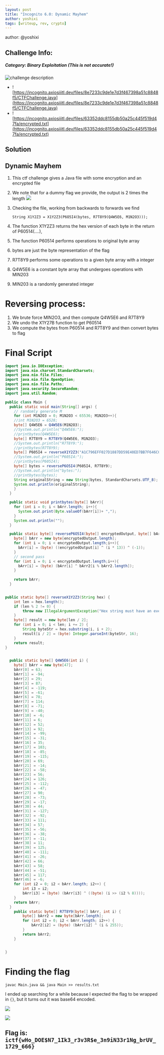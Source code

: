 ```yaml
---
layout: post
title: "Incognito 6.0: Dynamic Mayhem"
author: yoshixi
tags: [writeup, rev, crypto]
---
```



author: @yoshixi
## **Challenge Info:**
##### Category: Binary Exploitation (This is not accurate!)
![challenge description](../assets/images/incognito6dynamicmayhem/challdesc.png)
- ![https://incognito.axiosiiitl.dev/files/8e7233c9de1e7d3f467398a51c8848f5/CTFChallenge.java](https://incognito.axiosiiitl.dev/files/8e7233c9de1e7d3f467398a51c8848f5/CTFChallenge.java)
- ![https://incognito.axiosiiitl.dev/files/63352ddc8155db50a25c445f519d47fa/encrypted.txt](https://incognito.axiosiiitl.dev/files/63352ddc8155db50a25c445f519d47fa/encrypted.txt)

## Solution

<h2 id="dynamicmayhem">Dynamic Mayhem</h2>

1. This ctf challenge gives a Java file with some encryption and an encrypted file
2. We note that for a dummy flag we provide, the output is 2 times the length
    ![](../assets/images/incognito6dynamicmayhem/dynamicmayhem1.webp)
3. Checking the file, working from backwards to forwards we find

   `String X1Y2Z3 = X1Y2Z3(P6O5I4(bytes, R7T8Y9(Q4W5E6, M1N2O3)));`
4. The function X1Y2Z3 returns the hex version of each byte in the return of P60514(....), 
5. The function P60514 performs operations to original byte array
6. bytes are just the byte representation of the flag
7. R7T8Y9 performs some operations to a given byte array with a integer
8. Q4W5E6 is a constant byte array that undergoes operations with MIN203
9. MIN203 is a randomly generated integer
# Reversing process:
1. We brute force MIN2O3, and then compute Q4W5E6 and R7T8Y9
2. We undo the X1Y27B function to get P60514
3. We compute the bytes from P60514 and R7T8Y9 and then convert bytes to flag
# Final Script

```java
import java.io.IOException;
import java.nio.charset.StandardCharsets;
import java.nio.file.Files;
import java.nio.file.OpenOption;
import java.nio.file.Paths;
import java.security.SecureRandom;
import java.util.Random;

public class Main {
  public static void main(String[] args) {
    // randomly generate M 
    for (int M1N2O3 = 0; M1N2O3 < 65536; M1N2O3++){
    //int M1N2O3 = 6528;
    byte[] Q4W5E6 = Q4W5E6(M1N2O3);
    //System.out.println("Q4W5E6:");
    //printbytes(Q4W5E6);
    byte[] R7T8Y9 = R7T8Y9(Q4W5E6, M1N2O3);
    //System.out.println("R7T8Y9:");
    //printbytes(R7T8Y9);
    byte[] P605I4 = reverseX1Y2Z3("A1C796EFF027D1887DD59E40ED7BB7F646C0AAE60E523BCBD89012CCAF3741B2B6CC15CB4389786E04A6D3CAB29D44D98ED53446F66B67E45CAC0D8BC35B10DC5553145303887D2861EA51039907D86500000A147D64F20CFA5B27D55DEE03D93C3CC4640EA46DEBA4FF1D810526C7FDF3588B64C556B93610C540426936A627530D90E9594961E1F5DE4DCECAD5B2B2F2ADCD513B483EBFC4728E1AAF1D37173E26500000A187765F682B172B7D957EF07577715546804A56965EFD68D8D0F27C373B8711B68CF57BDB85BECD04E6337A2A9182D9CE3584DEFAADC4E41C4CBD13CF9DB3DC15B3A4CB0F4EDE28210AE19B95C17B65");
    //System.out.println("P605I4:");
    //printbytes(P605I4);
    byte[] bytes = reverseP6O5I4(P605I4, R7T8Y9);
    //System.out.println("bytes:");
    //printbytes(bytes);
    String originalString = new String(bytes, StandardCharsets.UTF_8);
    System.out.println(originalString);
    }
  }

  public static void printbytes(byte[] bArr){
    for (int i = 0; i < bArr.length; i++){
      System.out.print(Byte.valueOf(bArr[i])+ ",");
    }
    System.out.println("");
  }

  public static byte[] reverseP6O5I4(byte[] encryptedOutput, byte[] bArr2) {
    byte[] bArr = new byte[encryptedOutput.length];
    for (int i = 0; i < encryptedOutput.length;i++){
      bArr[i] = (byte) ((encryptedOutput[i] ^ (i * 13)) ^ (-1));
    }
    // second pass
    for (int i = 0; i < encryptedOutput.length;i++){
      bArr[i] = (byte) (bArr[i] ^ bArr2[i % bArr2.length]);
    }
    
    return bArr;
  }


public static byte[] reverseX1Y2Z3(String hex) {
    int len = hex.length();
    if (len % 2 != 0) {
        throw new IllegalArgumentException("Hex string must have an even length");
    }
    byte[] result = new byte[len / 2];
    for (int i = 0; i < len; i += 2) {
        String byteStr = hex.substring(i, i + 2);
        result[i / 2] = (byte) Integer.parseInt(byteStr, 16);
    }
    return result;
}


  public static byte[] Q4W5E6(int i) {
    byte[] bArr = new byte[47];
    bArr[0] = 63;
    bArr[1] = -94;
    bArr[2] = 29;
    bArr[3] = 87;
    bArr[4] = -119;
    bArr[5] = -61;
    bArr[6] = 78;
    bArr[7] = 114;
    bArr[8] = -71;
    bArr[9] = -40;
    bArr[10] = -6;
    bArr[11] = 6;
    bArr[12] = 52;
    bArr[13] = 92;
    bArr[14] = -99;
    bArr[15] = -31;
    bArr[16] = 35;
    bArr[17] = 103;
    bArr[18] = -85;
    bArr[19] = -115;
    bArr[20] = 69;
    bArr[21] = -14;
    bArr[22] = -58;
    bArr[23] = 56;
    bArr[24] = 126;
    bArr[25] = -112;
    bArr[26] = -47;
    bArr[27] = 90;
    bArr[28] = -73;
    bArr[29] = -17;
    bArr[30] = 44;
    bArr[31] = -127;
    bArr[32] = -92;
    bArr[33] = 111;
    bArr[34] = 57;
    bArr[35] = -56;
    bArr[36] = -38;
    bArr[37] = -11;
    bArr[38] = 11;
    bArr[39] = 125;
    bArr[40] = -111;
    bArr[41] = -26;
    bArr[42] = 66;
    bArr[43] = 58;
    bArr[44] = -51;
    bArr[45] = 117;
    bArr[46] = -6;
    for (int i2 = 0; i2 < bArr.length; i2++) {
        int i3 = i2;
        bArr[i3] = (byte) (bArr[i3] ^ ((byte) (i >> (i2 % 8))));
    }
    return bArr;
  }
    public static byte[] R7T8Y9(byte[] bArr, int i) {
        byte[] bArr2 = new byte[bArr.length];
        for (int i2 = 0; i2 < bArr.length; i2++) {
            bArr2[i2] = (byte) (bArr[i2] ^ (i & 255));
        }
        return bArr2;
    }


}
```
# Finding the flag
`javac Main.java && java Main >> results.txt`

I ended up searching for a while because I expected the flag to be wrapped in `{}`, but it turns out it was base64 encoded.

![](../assets/images/incognito6dynamicmayhem/dynamicmayhem2.webp)

![](../assets/images/incognito6dynamicmayhem/dynamicmayhem3.webp)

## Flag is: `ictf{wHo_DOE$N7_1Ik3_r3v3R$e_3n9iN33r1Ng_brUV_1729_666}`